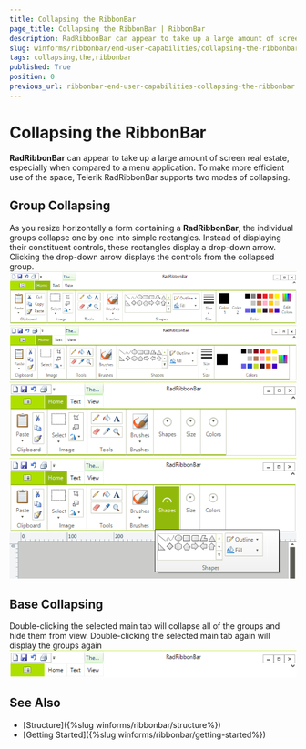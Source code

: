 ```yaml
---
title: Collapsing the RibbonBar
page_title: Collapsing the RibbonBar | RibbonBar
description: RadRibbonBar can appear to take up a large amount of screen real estate, especially when compared to a menu application.
slug: winforms/ribbonbar/end-user-capabilities/collapsing-the-ribbonbar
tags: collapsing,the,ribbonbar
published: True
position: 0
previous_url: ribbonbar-end-user-capabilities-collapsing-the-ribbonbar
---
```


# Collapsing the RibbonBar

__RadRibbonBar__ can appear to take up a large amount of screen real estate, especially when compared to a menu application. To make more efficient use of the space, Telerik RadRibbonBar supports two modes of collapsing.

## Group Collapsing

As you resize horizontally a form containing a __RadRibbonBar__, the individual groups collapse one by one into simple rectangles. Instead of displaying their constituent controls, these rectangles display a drop-down arrow. Clicking the drop-down arrow displays the controls from the collapsed group.<br>![ribbonbar-end-user-capabilities-collapsing-the-ribbonbar 001](images/ribbonbar-end-user-capabilities-collapsing-the-ribbonbar001.png)<br>![ribbonbar-end-user-capabilities-collapsing-the-ribbonbar 002](images/ribbonbar-end-user-capabilities-collapsing-the-ribbonbar002.png)<br>![ribbonbar-end-user-capabilities-collapsing-the-ribbonbar 003](images/ribbonbar-end-user-capabilities-collapsing-the-ribbonbar003.png)<br>![ribbonbar-end-user-capabilities-collapsing-the-ribbonbar 004](images/ribbonbar-end-user-capabilities-collapsing-the-ribbonbar004.png)

## Base Collapsing

Double-clicking the selected main tab will collapse all of the groups and hide them from view. Double-clicking the selected main tab again will display the groups again<br>![ribbonbar-end-user-capabilities-collapsing-the-ribbonbar 005](images/ribbonbar-end-user-capabilities-collapsing-the-ribbonbar005.png)

## See Also

* [Structure]({%slug winforms/ribbonbar/structure%})
* [Getting Started]({%slug winforms/ribbonbar/getting-started%})